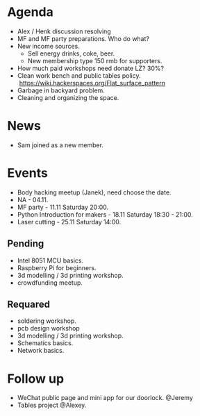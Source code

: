 # Agenda

- Alex / Henk discussion resolving   
- MF and MF party preparations. Who do what?    
- New income sources.   
  * Sell energy drinks, coke, beer.    
  * New membership type 150 rmb for supporters.     
- How much paid workshops need donate LZ? 30%? 
- Clean work bench and public tables policy.  https://wiki.hackerspaces.org/Flat_surface_pattern    
- Garbage in backyard problem.    
- Cleaning and organizing the space.   

# News

- Sam joined as a new member.  

# Events

- Body hacking meetup (Janek), need choose the date.  
- NA  - 04.11.  
- MF party - 11.11 Saturday 20:00.   
- Python Introduction for makers - 18.11 Saturday 18:30 - 21:00.  
- Laser cutting - 25.11 Saturday 14:00.   

## Pending

- Intel 8051 MCU basics.   
- Raspberry Pi for beginners.   
- 3d modelling / 3d printing workshop.   
- crowdfunding meetup.   

## Requared

- soldering workshop.  
- pcb design workshop 
- 3d modelling / 3d printing workshop.    
- Schematics basics.    
- Network basics.  

# Follow up

- WeChat public page and mini app for our doorlock. @Jeremy   
- Tables project @Alexey.   
